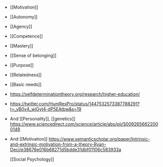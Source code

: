 - [[Motivation]]
- [[Autonomy]]
- [[Agency]]
- [[Competence]]
- [[Mastery]]
- [[Sense of belonging]]
- [[Purpose]]
- [[Relatedness]]
- [[Basic needs]]
- https://selfdeterminationtheory.org/research/higher-education/
- https://twitter.com/HumResPro/status/1447532573387788291?t=_vB0v4_wiGyt4-dP5EAtbw&s=19
- And [[Personality]],
  [[genetics]]
  https://www.sciencedirect.com/science/article/abs/pii/S0092656622000149
- And [[Motivation]]
  https://www.semanticscholar.org/paper/Intrinsic-and-extrinsic-motivation-from-a-theory-Ryan-Deci/e38678e016b68271d5bdde31dbf01106c583933a
  
  [[Social Psychology]]